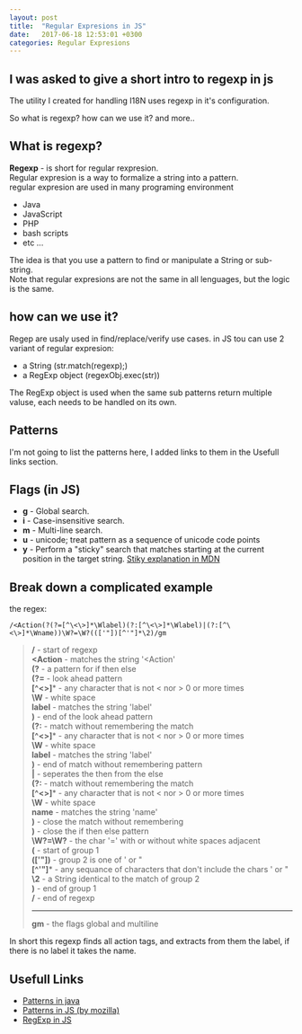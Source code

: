 ```yaml
---
layout: post
title:  "Regular Expresions in JS"
date:   2017-06-18 12:53:01 +0300
categories: Regular Expresions
---
```


## I was asked to give a short intro to regexp in js
The utility I created for handling I18N uses regexp in it's configuration.

So what is regexp?
how can we use it?
and more..

## What is regexp?
__Regexp__ - is short for regular rexpresion.  
Regular expresion is a way to formalize a string into a pattern.  
regular expresion are used in many programing environment
* Java
* JavaScript
* PHP
* bash scripts
* etc ...

The idea is that you use a pattern to find or manipulate a String or sub-string.  
Note that regular expresions are not the same in all lenguages, but the logic is the same.

## how can we use it?
Regep are usaly used in find/replace/verify use cases.
in JS tou can use 2 variant of regular expresion:
* a String (str.match(regexp);)
* a RegExp object (regexObj.exec(str))

The RegExp object is used when the same sub patterns return multiple valuse, each needs to be handled on its own.

## Patterns
I'm not going to list the patterns here, I added links to them in the Usefull links section.

## Flags (in JS)
* __g__ - Global search.
* __i__ - 	Case-insensitive search.
* __m__ - 	Multi-line search.
* __u__ - 	unicode; treat pattern as a sequence of unicode code points
* __y__ - 	Perform a "sticky" search that matches starting at the current position in the target string.
[Stiky explanation in MDN](https://developer.mozilla.org/en-US/docs/Web/JavaScript/Reference/Global_Objects/RegExp/sticky)

## Break down a complicated example
the regex:  
```
/<Action(?(?=[^\<\>]*\Wlabel)(?:[^\<\>]*\Wlabel)|(?:[^\<\>]*\Wname))\W?=\W?((['"])[^'"]*\2)/gm
```
> **/** - start of regexp  
> **<Action** - matches the string '<Action'  
> **(?** - a pattern for if then else  
> **(?=** - look ahead pattern  
> **[^\<\>]*** - any character that is not < nor > 0 or more times  
>  **\W** - white space  
>  **label** - matches the string 'label'  
>  **)** - end of the look ahead pattern  
>  **(?:** - match without remembering the match  
>  **[^\<\>]*** - any character that is not < nor > 0 or more times  
>  **\W** - white space  
>  **label** - matches the string 'label'  
>  **)** - end of match without remembering pattern  
>  **|** - seperates the then from the else  
>  **(?:** - match without remembering the match  
>  **[^\<\>]*** - any character that is not < nor > 0 or more times  
>  **\W** - white space  
>  **name** - matches the string 'name'  
>  **)** - close the match without remembering  
>  **)** - close the if then else pattern  
>  **\W?=\W?** - the char '=' with or without white spaces adjacent  
>  **(** - start of group 1  
>  **(['"])** - group 2 is one of ' or "  
>  **[^'"]*** - any sequance of characters that don't include the chars ' or "  
>  **\2** - a String identical to the match of group 2  
>  **)** - end of group 1  
>  **/** - end of regexp
> ***
> **gm** - the flags global and multiline

In short this regexp finds all action tags, and extracts from them the label, if there is no label it takes the name.

## Usefull Links
* [Patterns in java](https://docs.oracle.com/javase/7/docs/api/java/util/regex/Pattern.html)
* [Patterns in JS (by mozilla)](https://developer.mozilla.org/en/docs/Web/JavaScript/Guide/Regular_Expressions)
* [RegExp in JS](https://developer.mozilla.org/en-US/docs/Web/JavaScript/Reference/Global_Objects/RegExp/exec)
